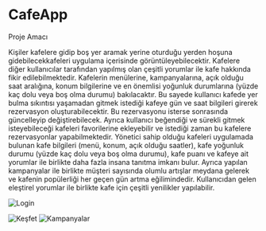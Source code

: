 
# CafeApp

Proje Amacı


Kişiler kafelere gidip boş yer aramak yerine oturduğu yerden hoşuna gidebilecekkafeleri uygulama içerisinde görüntüleyebilecektir.
Kafelere diğer kullanıcılar tarafından yapılmış olan çeşitli yorumlar ile kafe hakkında fikir edilebilmektedir. Kafelerin menülerine, kampanyalarına, açık olduğu saat aralığına, konum bilgilerine ve en önemlisi yoğunluk durumlarına (yüzde kaç dolu veya boş olma durumu)
bakılacaktır. Bu sayede kullanıcı kafede yer bulma sıkıntısı yaşamadan gitmek istediği kafeye gün ve saat bilgileri girerek rezervasyon oluşturabilecektir. Bu
rezervasyonu isterse sonrasında güncelleyip değiştirebilecek. Ayrıca kullanıcı 
beğendiği ve sürekli gitmek isteyebileceği kafeleri favorilerine ekleyebilir ve istediği zaman bu kafelere rezervasyonlar yapabilmektedir.
Yönetici sahip olduğu kafeleri uygulamada bulunan kafe bilgileri (menü, konum,
açık olduğu saatler), kafe yoğunluk durumu (yüzde kaç dolu veya boş olma durumu),
kafe puanı ve kafeye ait yorumlar ile birlikte daha fazla insana tanıtma imkanı bulur.
Ayrıca yapılan kampanyalar ile birlikte müşteri sayısında olumlu artışlar meydana
gelerek ve kafenin popülerliği her geçen gün artma eğilimindedir. Kullanıcıdan gelen eleştirel yorumlar ile birlikte kafe için çeşitli yenilikler
yapılabilir.

![Login](https://user-images.githubusercontent.com/60030712/153430089-039a5d45-498c-4cae-b71f-aa829931ba26.png)


![Keşfet](https://user-images.githubusercontent.com/60030712/153430083-2f73b5ec-17a1-4746-be41-14796cbb58a9.png)
![Kampanyalar](https://user-images.githubusercontent.com/60030712/153430139-63d0098d-85f3-4c71-85e5-8f99163e47c9.png)
